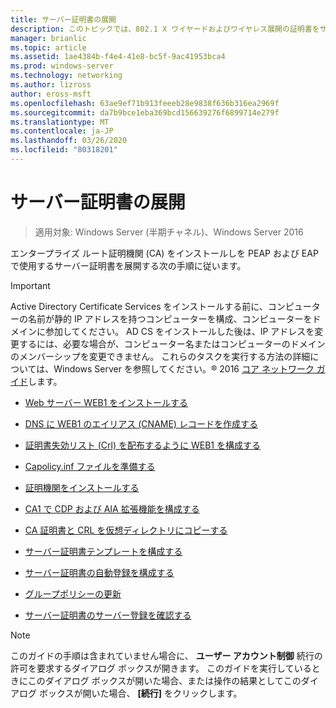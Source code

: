 ```yaml
---
title: サーバー証明書の展開
description: このトピックでは、802.1 X ワイヤードおよびワイヤレス展開の証明書をサーバーのデプロイ ガイドの一部
manager: brianlic
ms.topic: article
ms.assetid: 1ae4384b-f4e4-41e8-bc5f-9ac41953bca4
ms.prod: windows-server
ms.technology: networking
ms.author: lizross
author: eross-msft
ms.openlocfilehash: 63ae9ef71b913feeeb28e9838f636b316ea2969f
ms.sourcegitcommit: da7b9bce1eba369bcd156639276f6899714e279f
ms.translationtype: MT
ms.contentlocale: ja-JP
ms.lasthandoff: 03/26/2020
ms.locfileid: "80318201"
---
```

# <a name="server-certificate-deployment"></a>サーバー証明書の展開

>適用対象: Windows Server (半期チャネル)、Windows Server 2016

エンタープライズ ルート証明機関 (CA) をインストールしを PEAP および EAP で使用するサーバー証明書を展開する次の手順に従います。  
  
> [!IMPORTANT]  
> Active Directory Certificate Services をインストールする前に、コンピューターの名前が静的 IP アドレスを持つコンピューターを構成、コンピューターをドメインに参加してください。 AD CS をインストールした後は、IP アドレスを変更するには、必要な場合が、コンピューター名またはコンピューターのドメインのメンバーシップを変更できません。 これらのタスクを実行する方法の詳細については、Windows Server を参照してください。&reg; 2016 [コア ネットワーク ガイド](../../Core-Network-Guide.md)します。  

  
-   [Web サーバー WEB1 をインストールする](../../../core-network-guide/cncg/server-certs/Install-the-Web-Server-WEB1.md)  
  
-   [DNS に WEB1 のエイリアス (CNAME) レコードを作成する](../../../core-network-guide/cncg/server-certs/Create-an-Alias-CNAME-Record-in-DNS-for-WEB1.md)  
  
-   [証明書失効リスト (Crl) を配布するように WEB1 を構成する](../../../core-network-guide/cncg/server-certs/Configure-WEB1-to-Distribute-Certificate-Revocation-Lists.md)  
  
-   [Capolicy.inf ファイルを準備する](../../../core-network-guide/cncg/server-certs/Prepare-the-CAPolicy-inf-File.md)  
  
-   [証明機関をインストールする](../../../core-network-guide/cncg/server-certs/Install-the-Certification-Authority.md)  
  
-   [CA1 で CDP および AIA 拡張機能を構成する](../../../core-network-guide/cncg/server-certs/Configure-the-CDP-and-AIA-Extensions-on-CA1.md)  
  
-   [CA 証明書と CRL を仮想ディレクトリにコピーする](../../../core-network-guide/cncg/server-certs/Copy-the-CA-Certificate-and-CRL-to-the-Virtual-Directory.md)  
  
-   [サーバー証明書テンプレートを構成する](../../../core-network-guide/cncg/server-certs/Configure-the-Server-Certificate-Template.md)  
  
-   [サーバー証明書の自動登録を構成する](../../../core-network-guide/cncg/server-certs/Configure-Server-Certificate-Autoenrollment.md)  
  
-   [グループポリシーの更新](../../../core-network-guide/cncg/server-certs/Refresh-Group-Policy.md)  
  
-   [サーバー証明書のサーバー登録を確認する](../../../core-network-guide/cncg/server-certs/Verify-Server-Enrollment-of-a-Server-Certificate.md)  
  
> [!NOTE]  
> このガイドの手順は含まれていません場合に、 **ユーザー アカウント制御** 続行の許可を要求するダイアログ ボックスが開きます。 このガイドを実行しているときにこのダイアログ ボックスが開いた場合、または操作の結果としてこのダイアログ ボックスが開いた場合、 **[続行]** をクリックします。  
  


